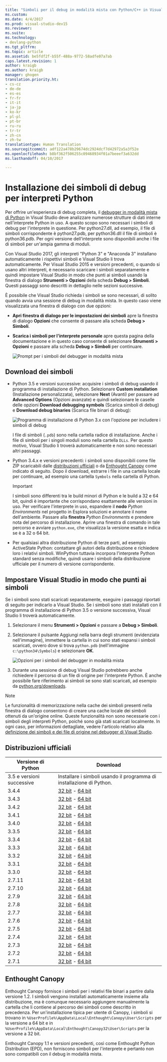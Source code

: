 ```yaml
---
title: "Simboli per il debug in modalità mista con Python/C++ in Visual Studio | Microsoft Docs"
ms.custom: 
ms.date: 4/4/2017
ms.prod: visual-studio-dev15
ms.reviewer: 
ms.suite: 
ms.technology:
- devlang-python
ms.tgt_pltfrm: 
ms.topic: article
ms.assetid: be5fdf2f-b55f-488a-9772-58adfe07a7ab
caps.latest.revision: 1
author: kraigb
ms.author: kraigb
manager: ghogen
translation.priority.ht:
- cs-cz
- de-de
- es-es
- fr-fr
- it-it
- ja-jp
- ko-kr
- pl-pl
- pt-br
- ru-ru
- tr-tr
- zh-cn
- zh-tw
translationtype: Human Translation
ms.sourcegitcommit: adf122a478b29674dc2924dcf7d42972a5a3f52e
ms.openlocfilehash: b8bf362f506255c09468934f01a7beeef3a632dd
ms.lasthandoff: 04/10/2017

---
```


# <a name="installing-debugging-symbols-for-python-interpreters"></a>Installazione dei simboli di debug per interpreti Python

Per offrire un'esperienza di debug completa, il [debugger in modalità mista di Python](debugging-mixed-mode.md) in Visual Studio deve analizzare numerose strutture di dati interne nell'interprete Python in uso. A questo scopo sono necessari i simboli di debug per l'interprete in questione. Per python27.dll, ad esempio, il file di simboli corrispondente è python27.pdb, per python36.dll il file di simboli è python36.pdb. Per ogni versione dell'interprete sono disponibili anche i file di simboli per un'ampia gamma di moduli.

Con Visual Studio 2017, gli interpreti "Python 3" e "Anaconda 3" installano automaticamente i rispettivi simboli e Visual Studio li trova automaticamente. Per Visual Studio 2015 e versioni precedenti, o quando si usano altri interpreti, è necessario scaricare i simboli separatamente e quindi impostare Visual Studio in modo che punti ai simboli usando la finestra di dialogo **Strumenti > Opzioni** della scheda **Debug > Simboli**. Questi passaggi sono descritti in dettaglio nelle sezioni successive.

È possibile che Visual Studio richieda i simboli se sono necessari, di solito quando avvia una sessione di debug in modalità mista. In questo caso viene visualizzata una finestra di dialogo con due opzioni:

- **Apri finestra di dialogo per le impostazioni dei simboli** apre la finestra di dialogo **Opzioni** che consente di passare alla scheda **Debug > Simboli**.
- **Scarica i simboli per l'interprete personale** apre questa pagina della documentazione e in questo caso consente di selezionare **Strumenti > Opzioni** e passare alla scheda **Debug > Simboli** per continuare.

    ![Prompt per i simboli del debugger in modalità mista](~/python/media/mixed-mode-debugging-symbols-required.png)

## <a name="downloading-symbols"></a>Download dei simboli

- Python 3.5 e versioni successive: acquisire i simboli di debug usando il programma di installazione di Python. Selezionare **Custom installation** (Installazione personalizzata), selezionare **Next** (Avanti) per passare ad **Advanced Options** (Opzioni avanzate) e quindi selezionare le caselle delle opzioni **Download debugging symbols** (Scarica simboli di debug) e **Download debug binaries** (Scarica file binari di debug):

    ![Programma di installazione di Python 3.x con l'opzione per includere i simboli di debug](~/python/media/mixed-mode-debugging-symbols-installer35.png)

    I file di simboli (`.pdb`) sono nella cartella radice di installazione. Anche i file di simboli per i singoli moduli sono nella cartella `DLLs`. Per questo motivo, Visual Studio li troverà automaticamente e non sono necessari altri passaggi.

- Python 3.4.x e versioni precedenti: i simboli sono disponibili come file ZIP scaricabili dalle [distribuzioni ufficiali](#official-distributions) o da [Enthought Canopy](#enthought-canopy) come indicato di seguito. Dopo il download, estrarre i file in una cartella locale per continuare, ad esempio una cartella `Symbols` nella cartella di Python.

    > [!Important]
    > I simboli sono differenti tra le build minori di Python e le build a 32 e 64 bit, quindi è importante che corrispondano esattamente alle versioni in uso. Per verificare l'interprete in uso, espandere il **nodo** *Python Environments* nel progetto in Esplora soluzioni e annotare il nome dell'ambiente. Passare alla **finestra** *Python Environments* e prendere nota del percorso di installazione. Aprire una finestra di comando in tale percorso e avviare `python.exe`, che visualizza la versione esatta e indica se è a 32 o 64 bit.

- Per qualsiasi altra distribuzione Python di terze parti, ad esempio ActiveState Python: contattare gli autori della distribuzione e richiedere loro i relativi simboli. WinPython tuttavia incorpora l'interprete Python standard senza modifiche, quindi usare i simboli della distribuzione ufficiale per il numero di versione corrispondente.

## <a name="pointing-visual-studio-to-the-symbols"></a>Impostare Visual Studio in modo che punti ai simboli

Se i simboli sono stati scaricati separatamente, eseguire i passaggi riportati di seguito per indicarlo a Visual Studio. Se i simboli sono stati installati con il programma di installazione di Python 3.5 o versione successiva, Visual Studio li troverà automaticamente.

1. Selezionare il menu **Strumenti > Opzioni** e passare a **Debug > Simboli**.
    
1. Selezionare il pulsante Aggiungi nella barra degli strumenti (evidenziata nell'immagine), immettere la cartella in cui sono stati espansi i simboli scaricati, ovvero dove si trova `python.pdb` (nell'immagine `c:\python34\Symbols`) e selezionare **OK**. 

    ![Opzioni per i simboli del debugger in modalità mista](~/python/media/mixed-mode-debugging-symbols.png)

1. Durante una sessione di debug Visual Studio potrebbero anche richiedere il percorso di un file di origine per l'interprete Python. È anche possibile fare riferimento ai simboli se sono stati scaricati, ad esempio da [python.org/downloads](https://www.python.org/downloads).

> [!Note]
> Le funzionalità di memorizzazione nella cache dei simboli presenti nella finestra di dialogo consentono di creare una cache locale dei simboli ottenuti da un'origine online. Queste funzionalità non sono necessarie con i simboli degli interpreti Python, poiché sono già stati scaricati localmente. In ogni caso, per informazioni dettagliate, vedere l'articolo relativo alla [definizione dei simboli e dei file di origine nel debugger di Visual Studio](../debugger/specify-symbol-dot-pdb-and-source-files-in-the-visual-studio-debugger.md).

## <a name="official-distributions"></a>Distribuzioni ufficiali

| Versione di Python | Download | 
| --- | --- | 
| 3.5 e versioni successive | Installare i simboli usando il programma di installazione di Python. | 
| 3.4.4 | [32 bit](https://www.python.org/ftp/python/3.4.4/python-3.4.4-pdb.zip) - [64 bit](https://www.python.org/ftp/python/3.4.4/python-3.4.4.amd64-pdb.zip) |
| 3.4.3 | [32 bit](https://www.python.org/ftp/python/3.4.3/python-3.4.3-pdb.zip) - [64 bit](https://www.python.org/ftp/python/3.4.3/python-3.4.3.amd64-pdb.zip) |
| 3.4.2 | [32 bit](https://www.python.org/ftp/python/3.4.2/python-3.4.2-pdb.zip) - [64 bit](https://www.python.org/ftp/python/3.4.2/python-3.4.2.amd64-pdb.zip) |
| 3.4.1 | [32 bit](https://www.python.org/ftp/python/3.4.1/python-3.4.1-pdb.zip) - [64 bit](https://www.python.org/ftp/python/3.4.1/python-3.4.1.amd64-pdb.zip) |
| 3.4.0 | [32 bit](https://www.python.org/ftp/python/3.4.0/python-3.4.0-pdb.zip) - [64 bit](https://www.python.org/ftp/python/3.4.0/python-3.4.0.amd64-pdb.zip) |
| 3.3.5 | [32 bit](http://www.python.org/ftp/python/3.3.5/python-3.3.5-pdb.zip) - [64 bit](http://www.python.org/ftp/python/3.3.5/python-3.3.5.amd64-pdb.zip) |
| 3.3.4 | [32 bit](http://python.org/ftp/python/3.3.4/python-3.3.4-pdb.zip) - [64 bit](http://python.org/ftp/python/3.3.4/python-3.3.4.amd64-pdb.zip) |
| 3.3.3 | [32 bit](http://python.org/ftp/python/3.3.3/python-3.3.3-pdb.zip) - [64 bit](http://python.org/ftp/python/3.3.3/python-3.3.3.amd64-pdb.zip) |
| 3.3.2 | [32 bit](http://python.org/ftp/python/3.3.2/python-3.3.2-pdb.zip) - [64 bit](http://python.org/ftp/python/3.3.2/python-3.3.2.amd64-pdb.zip) |
| 3.3.1 | [32 bit](http://python.org/ftp/python/3.3.1/python-3.3.1-pdb.zip) - [64 bit](http://python.org/ftp/python/3.3.1/python-3.3.1.amd64-pdb.zip) |
| 3.3.0 | [32 bit](http://python.org/ftp/python/3.3.0/python-3.3.0-pdb.zip) - [64 bit](http://python.org/ftp/python/3.3.0/python-3.3.0.amd64-pdb.zip) |
| 2.7.11 | [32 bit](https://www.python.org/ftp/python/2.7.11/python-2.7.11-pdb.zip) - [64 bit](https://www.python.org/ftp/python/2.7.11/python-2.7.11.amd64-pdb.zip) |
| 2.7.10 | [32 bit](https://www.python.org/ftp/python/2.7.10/python-2.7.10-pdb.zip) - [64 bit](https://www.python.org/ftp/python/2.7.10/python-2.7.10.amd64-pdb.zip) |
| 2.7.9 | [32 bit](https://www.python.org/ftp/python/2.7.9/python-2.7.9-pdb.zip) - [64 bit](https://www.python.org/ftp/python/2.7.9/python-2.7.9.amd64-pdb.zip) |
| 2.7.8 | [32 bit](https://www.python.org/ftp/python/2.7.8/python-2.7.8-pdb.zip) - [64 bit](https://www.python.org/ftp/python/2.7.8/python-2.7.8.amd64-pdb.zip) |
| 2.7.7 | [32 bit](https://www.python.org/ftp/python/2.7.7/python-2.7.7-pdb.zip) - [64 bit](https://www.python.org/ftp/python/2.7.7/python-2.7.7.amd64-pdb.zip) |
| 2.7.6 | [32 bit](http://python.org/ftp/python/2.7.6/python-2.7.6-pdb.zip) - [64 bit](http://python.org/ftp/python/2.7.6/python-2.7.6.amd64-pdb.zip) |
| 2.7.5 | [32 bit](http://python.org/ftp/python/2.7.5/python-2.7.5-pdb.zip) - [64 bit](http://python.org/ftp/python/2.7.5/python-2.7.5.amd64-pdb.zip) |
| 2.7.4 | [32 bit](http://python.org/ftp/python/2.7.4/python-2.7.4-pdb.zip) - [64 bit](http://python.org/ftp/python/2.7.4/python-2.7.4.amd64-pdb.zip) |
| 2.7.3 | [32 bit](http://python.org/ftp/python/2.7.3/python-2.7.3-pdb.zip) - [64 bit](http://python.org/ftp/python/2.7.3/python-2.7.3.amd64-pdb.zip) |
| 2.7.2 | [32 bit](http://python.org/ftp/python/2.7.2/python-2.7.2-pdb.zip) - [64 bit](http://python.org/ftp/python/2.7.2/python-2.7.2.amd64-pdb.zip) |
| 2.7.1 | [32 bit](http://python.org/ftp/python/2.7.1/python-2.7.1-pdb.zip) - [64 bit](http://python.org/ftp/python/2.7.1/python-2.7.1.amd64-pdb.zip) |


## <a name="enthought-canopy"></a>Enthought Canopy

Enthought Canopy fornisce i simboli per i relativi file binari a partire dalla versione 1.2. I simboli vengono installati automaticamente insieme alla distribuzione, ma è comunque necessario aggiungere manualmente la cartella che li contiene al percorso dei simboli come descritto in precedenza. Per un'installazione tipica per utente di Canopy, i simboli si trovano in `%UserProfile%\AppData\Local\Enthought\Canopy\User\Scripts` per la versione a 64 bit e in `%UserProfile%\AppData\Local\Enthought\Canopy32\User\Scripts` per la versione a 32 bit.

Enthought Canopy 1.1 e versioni precedenti, così come Enthought Python Distribution (EPD), non forniscono simboli per l'interprete e pertanto non sono compatibili con il debug in modalità mista.
